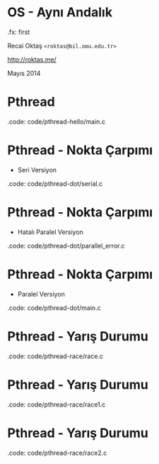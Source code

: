 #   OS - Aynı Andalık

.fx: first

Recai Oktaş `<roktas@bil.omu.edu.tr>`

http://roktas.me/

Mayıs 2014

#   Pthread

.code: code/pthread-hello/main.c

#   Pthread - Nokta Çarpımı

-   Seri Versiyon

.code: code/pthread-dot/serial.c

#   Pthread - Nokta Çarpımı

-   Hatalı Paralel Versiyon

.code: code/pthread-dot/parallel_error.c

#   Pthread - Nokta Çarpımı

-   Paralel Versiyon

.code: code/pthread-dot/main.c

#   Pthread - Yarış Durumu

.code: code/pthread-race/race.c

#   Pthread - Yarış Durumu

.code: code/pthread-race/race1.c

#   Pthread - Yarış Durumu

.code: code/pthread-race/race2.c
